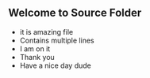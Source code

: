 ## Welcome to Source Folder
* it is amazing file
* Contains multiple lines
* I am on it
* Thank you
* Have a nice day dude